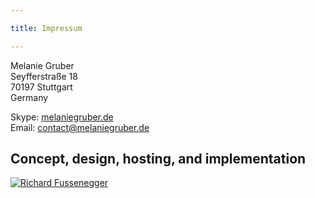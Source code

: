 ```yaml
---

title: Impressum

---
```


Melanie Gruber  
Seyfferstraße 18  
70197 Stuttgart  
Germany

Skype: [melaniegruber.de](callto:melaniegruber.de)  
Email: [contact@melaniegruber.de](mailto:contact@melaniegruber.de)

## Concept, design, hosting, and implementation
<a class="img-anchor" href="http://richard.fussenegger.info" target="_blank">![Richard Fussenegger](http://cdn.fussenegger.info/richard/logo-320x60.png)</a>
